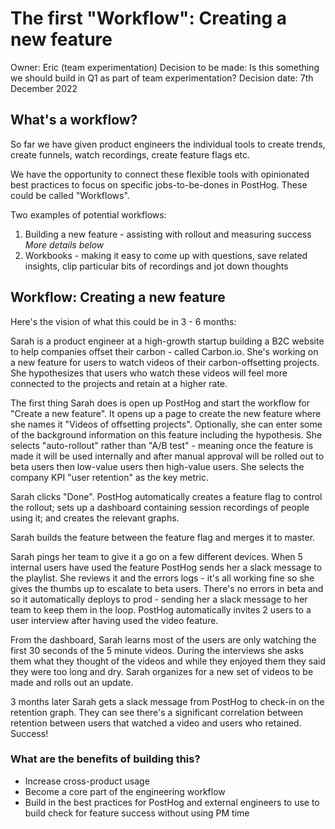 # The first "Workflow": Creating a new feature

Owner: Eric (team experimentation)
Decision to be made: Is this something we should build in Q1 as part of team experimentation?
Decision date: 7th December 2022

## What's a workflow?

So far we have given product engineers the individual tools to create trends, create funnels, watch recordings, create feature flags etc.

We have the opportunity to connect these flexible tools with opinionated best practices to focus on specific jobs-to-be-dones in PostHog. These could be called "Workflows".

Two examples of potential workflows:

1. Building a new feature - assisting with rollout and measuring success *More details below*
2. Workbooks - making it easy to come up with questions, save related insights, clip particular bits of recordings and jot down thoughts

## Workflow: Creating a new feature

Here's the vision of what this could be in 3 - 6 months:

Sarah is a product engineer at a high-growth startup building a B2C website to help companies offset their carbon - called Carbon.io. She's working on a new feature for users to watch videos of their carbon-offsetting projects. She hypothesizes that users who watch these videos will feel more connected to the projects and retain at a higher rate.

The first thing Sarah does is open up PostHog and start the workflow for "Create a new feature". It opens up a page to create the new feature where she names it "Videos of offsetting projects". Optionally, she can enter some of the background information on this feature including the hypothesis. She selects "auto-rollout" rather than "A/B test" - meaning once the feature is made it will be used internally and after manual approval will be rolled out to beta users then low-value users then high-value users. She selects the company KPI "user retention" as the key metric.

Sarah clicks "Done". PostHog automatically creates a feature flag to control the rollout; sets up a dashboard containing session recordings of people using it; and creates the relevant graphs.

Sarah builds the feature between the feature flag and merges it to master.

Sarah pings her team to give it a go on a few different devices. When 5 internal users have used the feature PostHog sends her a slack message to the playlist. She reviews it and the errors logs - it's all working fine so she gives the thumbs up to escalate to beta users. There's no errors in beta and so it automatically deploys to prod - sending her a slack message to her team to keep them in the loop. PostHog automatically invites 2 users to a user interview after having used the video feature.

From the dashboard, Sarah learns most of the users are only watching the first 30 seconds of the 5 minute videos. During the interviews she asks them what they thought of the videos and while they enjoyed them they said they were too long and dry. Sarah organizes for a new set of videos to be made and rolls out an update.

3 months later Sarah gets a slack message from PostHog to check-in on the retention graph. They can see there's a significant correlation between retention between users that watched a video and users who retained. Success!

### What are the benefits of building this?

- Increase cross-product usage
- Become a core part of the engineering workflow
- Build in the best practices for PostHog and external engineers to use to build check for feature success without using PM time
